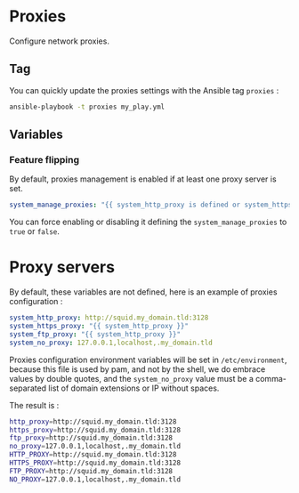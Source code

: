 Proxies
=======

Configure network proxies.

Tag
---

You can quickly update the proxies settings with the Ansible tag `proxies` :

```sh
ansible-playbook -t proxies my_play.yml
```

Variables
---------

### Feature flipping

By default, proxies management is enabled if at least one proxy server is set.

```yaml
system_manage_proxies: "{{ system_http_proxy is defined or system_https_proxy is defined or system_ftp_proxy is defined }}"
```

You can force enabling or disabling it defining the `system_manage_proxies` to `true` or `false`.

# Proxy servers

By default, these variables are not defined, here is an example of
proxies configuration :

```yaml
system_http_proxy: http://squid.my_domain.tld:3128
system_https_proxy: "{{ system_http_proxy }}"
system_ftp_proxy: "{{ system_http_proxy }}"
system_no_proxy: 127.0.0.1,localhost,.my_domain.tld
```

Proxies configuration environment variables will be set in `/etc/environment`,
because this file is used by pam, and not by the shell, we do embrace values
by double quotes, and the `system_no_proxy` value must be a comma-separated
list of domain extensions or IP without spaces.

The result is :

```sh
http_proxy=http://squid.my_domain.tld:3128
https_proxy=http://squid.my_domain.tld:3128
ftp_proxy=http://squid.my_domain.tld:3128
no_proxy=127.0.0.1,localhost,.my_domain.tld
HTTP_PROXY=http://squid.my_domain.tld:3128
HTTPS_PROXY=http://squid.my_domain.tld:3128
FTP_PROXY=http://squid.my_domain.tld:3128
NO_PROXY=127.0.0.1,localhost,.my_domain.tld
```
